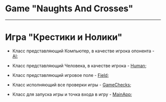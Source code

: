 # Game "Naughts And Crosses"

___

# Игра "Крестики и Нолики"

- Класс представляющий Компьютер, в качестве игрока опонента - [AI][1];

- Класс представляющий Человека, в качестве игрока - [Human][2];

- Класс представляющий игровое поле - [Field][3];

- Класс исполняющий все проверки игры - [GameChecks][4];

- Класс для запуска игры и точка входа в игру - [MainApp][5];

[1]:https://github.com/DenisovPavel/Java-Core-SE/blob/main/src/main/java/GameNaughtsAndCrosses/AI.java

[2]:https://github.com/DenisovPavel/Java-Core-SE/blob/main/src/main/java/GameNaughtsAndCrosses/Human.java

[3]:https://github.com/DenisovPavel/Java-Core-SE/blob/main/src/main/java/GameNaughtsAndCrosses/Field.java

[4]:https://github.com/DenisovPavel/Java-Core-SE/blob/main/src/main/java/GameNaughtsAndCrosses/GameChecks.java

[5]:https://github.com/DenisovPavel/Java-Core-SE/blob/main/src/main/java/GameNaughtsAndCrosses/MainApp.java

